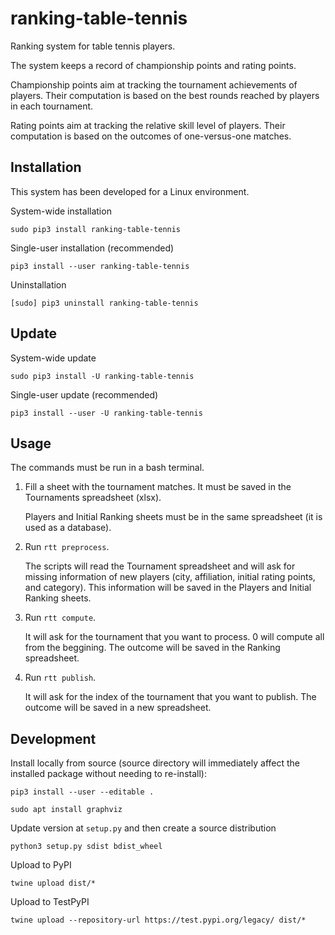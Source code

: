 # ranking-table-tennis

Ranking system for table tennis players.

The system keeps a record of championship points and rating points.

Championship points aim at tracking the tournament achievements of players.
Their computation is based on the best rounds reached by players in each tournament.

Rating points aim at tracking the relative skill level of players.
Their computation is based on the outcomes of one-versus-one matches.

## Installation

This system has been developed for a Linux environment.

System-wide installation

    sudo pip3 install ranking-table-tennis

Single-user installation (recommended)

    pip3 install --user ranking-table-tennis

Uninstallation

    [sudo] pip3 uninstall ranking-table-tennis

## Update

System-wide update

    sudo pip3 install -U ranking-table-tennis

Single-user update (recommended)

    pip3 install --user -U ranking-table-tennis

## Usage

The commands must be run in a bash terminal.

1. Fill a sheet with the tournament matches. It must be saved in the Tournaments spreadsheet (xlsx).

   Players and Initial Ranking sheets must be in the same spreadsheet (it is used as a database).

2. Run `rtt preprocess`.

   The scripts will read the Tournament spreadsheet and will ask for missing information of new players (city, affiliation, initial rating points, and category).
   This information will be saved in the Players and Initial Ranking sheets.

3. Run `rtt compute`.

   It will ask for the tournament that you want to process. 0 will compute all from the beggining.
   The outcome will be saved in the Ranking spreadsheet.

4. Run `rtt publish`.

   It will ask for the index of the tournament that you want to publish.
The outcome will be saved in a new spreadsheet.

## Development

Install locally from source (source directory will immediately affect the installed package
without needing to re-install):

    pip3 install --user --editable .

    sudo apt install graphviz

Update version at `setup.py` and then create a source distribution

    python3 setup.py sdist bdist_wheel

Upload to PyPI

    twine upload dist/*

Upload to TestPyPI

    twine upload --repository-url https://test.pypi.org/legacy/ dist/*
